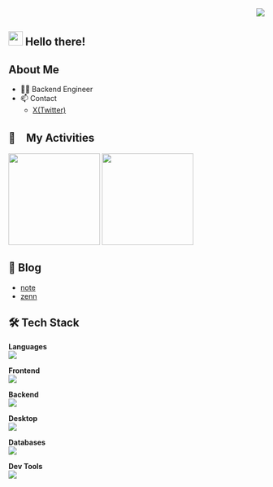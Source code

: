 <div align="right">
  <img src="https://komarev.com/ghpvc/?username=hungair0925" />
</div>

## <img src="https://media.giphy.com/media/hvRJCLFzcasrR4ia7z/giphy.gif" width="28"> Hello there!

## About Me
- 🧑‍💻 Backend Engineer
- 📫 Contact
  - [X(Twitter)](https://x.com/hungair0925)

## 🚀　My Activities
<div align="left">
   <img height="180px" src="https://github-readme-stats-hungair0925.vercel.app/api/top-langs/?username=hungair0925&theme=solarized-dark&hide=html,css&langs_count=8&layout=compact&cache_seconds=300" />
   <img height="180px" src="https://github-readme-stats-hungair0925.vercel.app/api?username=hungair0925&theme=solarized-dark&layout=compact&cache_seconds=300" />
</div>

<!--START_SECTION:waka-->
<!--END_SECTION:waka-->

## 📝 Blog
- [note](https://note.com/hungair0925)
- [zenn](https://zenn.dev/hungair0925)
  
## 🛠️ Tech Stack
<p align="left">
  <strong>Languages</strong><br />
  <a href="https://skillicons.dev">
    <img src="https://skillicons.dev/icons?i=python,js,typescript&theme=dark" />
  </a>
</p>

<p align="left">
  <strong>Frontend</strong><br />
  <a href="https://skillicons.dev">
    <img src="https://skillicons.dev/icons?i=react,next&theme=dark" />
  </a>
</p>

<p align="left">
  <strong>Backend</strong><br />
  <a href="https://skillicons.dev">
    <img src="https://skillicons.dev/icons?i=django,fastapi,flask&theme=dark" />
  </a>
</p>

<p align="left">
  <strong>Desktop</strong><br />
  <a href="https://skillicons.dev">
    <img src="https://skillicons.dev/icons?i=electron&theme=dark" />
  </a>
</p>

<p align="left">
  <strong>Databases</strong><br />
  <a href="https://skillicons.dev">
    <img src="https://skillicons.dev/icons?i=postgresql,mysql,redis,dynamodb&theme=dark" />
  </a>
</p>

<p align="left">
  <strong>Dev Tools</strong><br />
  <a href="https://skillicons.dev">
    <img src="https://skillicons.dev/icons?i=vscode,vim&theme=dark" />
  </a>
</p>


